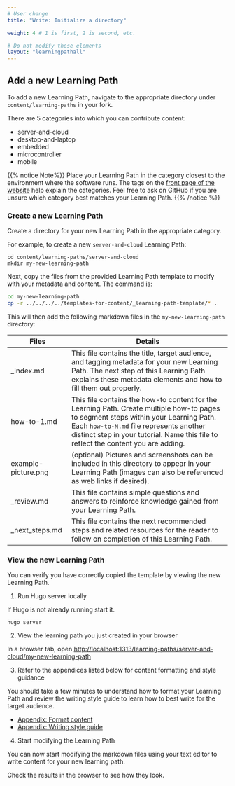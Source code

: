 ```yaml
---
# User change
title: "Write: Initialize a directory"

weight: 4 # 1 is first, 2 is second, etc.

# Do not modify these elements
layout: "learningpathall"
---
```


## Add a new Learning Path

To add a new Learning Path, navigate to the appropriate directory under `content/learning-paths` in your fork.

There are 5 categories into which you can contribute content:
* server-and-cloud
* desktop-and-laptop
* embedded
* microcontroller
* mobile

{{% notice Note%}}
Place your Learning Path in the category closest to the environment where the software runs. The tags on the [front page of the website](/) help explain the categories. Feel free to ask on GitHub if you are unsure which category best matches your Learning Path. 
{{% /notice %}}

### Create a new Learning Path

Create a directory for your new Learning Path in the appropriate category. 

For example, to create a new `server-and-cloud` Learning Path:

```
cd content/learning-paths/server-and-cloud
mkdir my-new-learning-path
```

Next, copy the files from the provided Learning Path template to modify with your metadata and content. The command is:
```bash
cd my-new-learning-path
cp -r ../../../../templates-for-content/_learning-path-template/* .
```

This will then add the following markdown files in the `my-new-learning-path` directory:


| Files                 | Details |
|---------------        |----------|
| _index.md             | This file contains the title, target audience, and tagging metadata for your new Learning Path. The next step of this Learning Path explains these metadata elements and how to fill them out properly. |
| how-to-1.md       | This file contains the how-to content for the Learning Path. Create multiple how-to pages to segment steps within your Learning Path. Each `how-to-N.md` file represents another distinct step in your tutorial. Name this file to reflect the content you are adding. |
| example-picture.png  | (optional) Pictures and screenshots can be included in this directory to appear in your Learning Path (images can also be referenced as web links if desired). |
| _review.md            | This file contains simple questions and answers to reinforce knowledge gained from your Learning Path.    |
| _next_steps.md        | This file contains the next recommended steps and related resources for the reader to follow on completion of this Learning Path.   |

### View the new Learning Path

You can verify you have correctly copied the template by viewing the new Learning Path. 

1. Run Hugo server locally

If Hugo is not already running start it. 

```console
hugo server
```

2. View the learning path you just created in your browser

In a browser tab, open [http://localhost:1313/learning-paths/server-and-cloud/my-new-learning-path](http://localhost:1313/learning-paths/server-and-cloud/my-new-learning-path)

3. Refer to the appendices listed below for content formatting and style guidance

You should take a few minutes to understand how to format your Learning Path and review the writing style guide to learn how to best write for the target audience. 

- [Appendix: Format content](/learning-paths/cross-platform/_example-learning-path/appendix-1-formatting/)
- [Appendix: Writing style guide](/learning-paths/cross-platform/_example-learning-path/appendix-2-writing-style/)

4. Start modifying the Learning Path

You can now start modifying the markdown files using your text editor to write content for your new learning path. 

Check the results in the browser to see how they look. 


